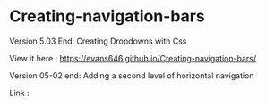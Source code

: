 # Creating-navigation-bars
Version 5.03 End: Creating Dropdowns with Css 

View it here : https://evans646.github.io/Creating-navigation-bars/


Version 05-02 end: Adding a second level of horizontal navigation


Link : 
